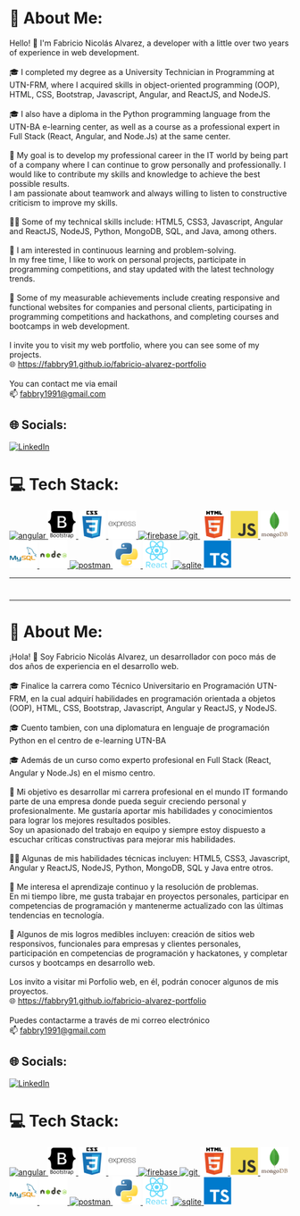 # 💫 About Me:

Hello! 👋 I'm Fabricio Nicolás Alvarez, a developer with a little over two years of experience in web development.<br><br>🎓 I completed my degree as a University Technician in Programming at UTN-FRM, where I acquired skills in object-oriented programming (OOP), HTML, CSS, Bootstrap, Javascript, Angular, and ReactJS, and NodeJS.<br><br>🎓 I also have a diploma in the Python programming language from the UTN-BA e-learning center, as well as a course as a professional expert in Full Stack (React, Angular, and Node.Js) at the same center.<br><br>🎯 My goal is to develop my professional career in the IT world by being part of a company where I can continue to grow personally and professionally. I would like to contribute my skills and knowledge to achieve the best possible results.<br>I am passionate about teamwork and always willing to listen to constructive criticism to improve my skills.<br><br>👨‍💻 Some of my technical skills include: HTML5, CSS3, Javascript, Angular and ReactJS, NodeJS, Python, MongoDB, SQL, and Java, among others.<br><br>💬 I am interested in continuous learning and problem-solving.<br>In my free time, I like to work on personal projects, participate in programming competitions, and stay updated with the latest technology trends.<br><br>🌱 Some of my measurable achievements include creating responsive and functional websites for companies and personal clients, participating in programming competitions and hackathons, and completing courses and bootcamps in web development.<br><br>I invite you to visit my web portfolio, where you can see some of my projects.<br>🌐 https://fabbry91.github.io/fabricio-alvarez-portfolio<br><br>You can contact me via email<br>📫 fabbry1991@gmail.com<br>

## 🌐 Socials:
[![LinkedIn](https://img.shields.io/badge/LinkedIn-%230077B5.svg?logo=linkedin&logoColor=white)](https://linkedin.com/in/https://www.linkedin.com/in/fabricio-alvarez/) 

# 💻 Tech Stack:
<p>
    <a href="https://angular.io" target="_blank" rel="noreferrer"> <img
            src="https://angular.io/assets/images/logos/angular/angular.svg" alt="angular" width="50" height="50" />
    </a> <a href="https://getbootstrap.com" target="_blank" rel="noreferrer"> <img
            src="https://raw.githubusercontent.com/devicons/devicon/master/icons/bootstrap/bootstrap-plain-wordmark.svg"
            alt="bootstrap" width="50" height="50" /> </a> <a href="https://www.w3schools.com/css/" target="_blank"
        rel="noreferrer"> <img
            src="https://raw.githubusercontent.com/devicons/devicon/master/icons/css3/css3-original-wordmark.svg"
            alt="css3" width="50" height="50" /> </a> <a href="https://expressjs.com" target="_blank" rel="noreferrer">
        <img src="https://raw.githubusercontent.com/devicons/devicon/master/icons/express/express-original-wordmark.svg"
            alt="express" width="50" height="50" /> </a> <a href="https://firebase.google.com/" target="_blank"
        rel="noreferrer"> <img src="https://www.vectorlogo.zone/logos/firebase/firebase-icon.svg" alt="firebase"
            width="50" height="50" /> </a> <a href="https://git-scm.com/" target="_blank" rel="noreferrer"> <img
            src="https://www.vectorlogo.zone/logos/git-scm/git-scm-icon.svg" alt="git" width="50" height="50" /> </a> <a
        href="https://www.w3.org/html/" target="_blank" rel="noreferrer"> <img
            src="https://raw.githubusercontent.com/devicons/devicon/master/icons/html5/html5-original-wordmark.svg"
            alt="html5" width="50" height="50" /> </a> <a href="https://developer.mozilla.org/en-US/docs/Web/JavaScript"
        target="_blank" rel="noreferrer"> <img
            src="https://raw.githubusercontent.com/devicons/devicon/master/icons/javascript/javascript-original.svg"
            alt="javascript" width="50" height="50" /> </a> <a href="https://www.mongodb.com/" target="_blank"
        rel="noreferrer"> <img
            src="https://raw.githubusercontent.com/devicons/devicon/master/icons/mongodb/mongodb-original-wordmark.svg"
            alt="mongodb" width="50" height="50" /> </a> <a href="https://www.mysql.com/" target="_blank"
        rel="noreferrer"> <img
            src="https://raw.githubusercontent.com/devicons/devicon/master/icons/mysql/mysql-original-wordmark.svg"
            alt="mysql" width="50" height="50" /> </a> <a href="https://nodejs.org" target="_blank" rel="noreferrer">
        <img src="https://raw.githubusercontent.com/devicons/devicon/master/icons/nodejs/nodejs-original-wordmark.svg"
            alt="nodejs" width="50" height="50" /> </a> <a href="https://postman.com" target="_blank" rel="noreferrer">
        <img src="https://www.vectorlogo.zone/logos/getpostman/getpostman-icon.svg" alt="postman" width="50"
            height="50" /> </a> <a href="https://www.python.org" target="_blank" rel="noreferrer"> <img
            src="https://raw.githubusercontent.com/devicons/devicon/master/icons/python/python-original.svg"
            alt="python" width="50" height="50" /> </a> <a href="https://reactjs.org/" target="_blank" rel="noreferrer">
        <img src="https://raw.githubusercontent.com/devicons/devicon/master/icons/react/react-original-wordmark.svg"
            alt="react" width="50" height="50" /> </a> <a href="https://www.sqlite.org/" target="_blank"
        rel="noreferrer"> <img src="https://www.vectorlogo.zone/logos/sqlite/sqlite-icon.svg" alt="sqlite" width="50"
            height="50" /> </a> <a href="https://www.typescriptlang.org/" target="_blank" rel="noreferrer"> <img
            src="https://raw.githubusercontent.com/devicons/devicon/master/icons/typescript/typescript-original.svg"
            alt="typescript" width="50" height="50" /> </a>
</p>

<hr>

#

<hr>

# 💫 About Me:

¡Hola! 👋 Soy Fabricio Nicolás Alvarez, un desarrollador con poco más de dos años de experiencia en el desarrollo web.<br><br>🎓 Finalice la carrera como Técnico Universitario en Programación UTN-FRM, en la cual adquirí habilidades en programación orientada a objetos (OOP), HTML, CSS, Bootstrap, Javascript, Angular y ReactJS, y NodeJS. <br><br>🎓 Cuento tambien, con una diplomatura en lenguaje de programación Python en el centro de e-learning UTN-BA <br><br>🎓 Además de un curso como experto profesional en Full Stack (React, Angular y Node.Js) en el mismo centro.<br><br>🎯 Mi objetivo es desarrollar mi carrera profesional en el mundo IT formando parte de una empresa donde pueda seguir creciendo personal y profesionalmente. Me gustaría aportar mis habilidades y conocimientos para lograr los mejores resultados posibles.<br>Soy un apasionado del trabajo en equipo y siempre estoy dispuesto a escuchar críticas constructivas para mejorar mis habilidades.<br><br>👨‍💻 Algunas de mis habilidades técnicas incluyen: HTML5, CSS3, Javascript, Angular y ReactJS, NodeJS, Python, MongoDB, SQL y Java entre otros.<br><br>💬 Me interesa el aprendizaje continuo y la resolución de problemas.<br>En mi tiempo libre, me gusta trabajar en proyectos personales, participar en competencias de programación y mantenerme actualizado con las últimas tendencias en tecnología.<br><br>🌱 Algunos de mis logros medibles incluyen: creación de sitios web responsivos, funcionales para empresas y clientes personales, participación en competencias de programación y hackatones, y completar cursos y bootcamps en desarrollo web.<br><br>Los invito a visitar mi Porfolio web, en él, podrán conocer algunos de mis proyectos. <br>🌐 https://fabbry91.github.io/fabricio-alvarez-portfolio<br> <br>Puedes contactarme a través de mi correo electrónico<br>📫 fabbry1991@gmail.com<br>


## 🌐 Socials:
[![LinkedIn](https://img.shields.io/badge/LinkedIn-%230077B5.svg?logo=linkedin&logoColor=white)](https://linkedin.com/in/https://www.linkedin.com/in/fabricio-alvarez/) 


# 💻 Tech Stack:
<p>
    <a href="https://angular.io" target="_blank" rel="noreferrer"> <img
            src="https://angular.io/assets/images/logos/angular/angular.svg" alt="angular" width="50" height="50" />
    </a> <a href="https://getbootstrap.com" target="_blank" rel="noreferrer"> <img
            src="https://raw.githubusercontent.com/devicons/devicon/master/icons/bootstrap/bootstrap-plain-wordmark.svg"
            alt="bootstrap" width="50" height="50" /> </a> <a href="https://www.w3schools.com/css/" target="_blank"
        rel="noreferrer"> <img
            src="https://raw.githubusercontent.com/devicons/devicon/master/icons/css3/css3-original-wordmark.svg"
            alt="css3" width="50" height="50" /> </a> <a href="https://expressjs.com" target="_blank" rel="noreferrer">
        <img src="https://raw.githubusercontent.com/devicons/devicon/master/icons/express/express-original-wordmark.svg"
            alt="express" width="50" height="50" /> </a> <a href="https://firebase.google.com/" target="_blank"
        rel="noreferrer"> <img src="https://www.vectorlogo.zone/logos/firebase/firebase-icon.svg" alt="firebase"
            width="50" height="50" /> </a> <a href="https://git-scm.com/" target="_blank" rel="noreferrer"> <img
            src="https://www.vectorlogo.zone/logos/git-scm/git-scm-icon.svg" alt="git" width="50" height="50" /> </a> <a
        href="https://www.w3.org/html/" target="_blank" rel="noreferrer"> <img
            src="https://raw.githubusercontent.com/devicons/devicon/master/icons/html5/html5-original-wordmark.svg"
            alt="html5" width="50" height="50" /> </a> <a href="https://developer.mozilla.org/en-US/docs/Web/JavaScript"
        target="_blank" rel="noreferrer"> <img
            src="https://raw.githubusercontent.com/devicons/devicon/master/icons/javascript/javascript-original.svg"
            alt="javascript" width="50" height="50" /> </a> <a href="https://www.mongodb.com/" target="_blank"
        rel="noreferrer"> <img
            src="https://raw.githubusercontent.com/devicons/devicon/master/icons/mongodb/mongodb-original-wordmark.svg"
            alt="mongodb" width="50" height="50" /> </a> <a href="https://www.mysql.com/" target="_blank"
        rel="noreferrer"> <img
            src="https://raw.githubusercontent.com/devicons/devicon/master/icons/mysql/mysql-original-wordmark.svg"
            alt="mysql" width="50" height="50" /> </a> <a href="https://nodejs.org" target="_blank" rel="noreferrer">
        <img src="https://raw.githubusercontent.com/devicons/devicon/master/icons/nodejs/nodejs-original-wordmark.svg"
            alt="nodejs" width="50" height="50" /> </a> <a href="https://postman.com" target="_blank" rel="noreferrer">
        <img src="https://www.vectorlogo.zone/logos/getpostman/getpostman-icon.svg" alt="postman" width="50"
            height="50" /> </a> <a href="https://www.python.org" target="_blank" rel="noreferrer"> <img
            src="https://raw.githubusercontent.com/devicons/devicon/master/icons/python/python-original.svg"
            alt="python" width="50" height="50" /> </a> <a href="https://reactjs.org/" target="_blank" rel="noreferrer">
        <img src="https://raw.githubusercontent.com/devicons/devicon/master/icons/react/react-original-wordmark.svg"
            alt="react" width="50" height="50" /> </a> <a href="https://www.sqlite.org/" target="_blank"
        rel="noreferrer"> <img src="https://www.vectorlogo.zone/logos/sqlite/sqlite-icon.svg" alt="sqlite" width="50"
            height="50" /> </a> <a href="https://www.typescriptlang.org/" target="_blank" rel="noreferrer"> <img
            src="https://raw.githubusercontent.com/devicons/devicon/master/icons/typescript/typescript-original.svg"
            alt="typescript" width="50" height="50" /> </a>
</p>

